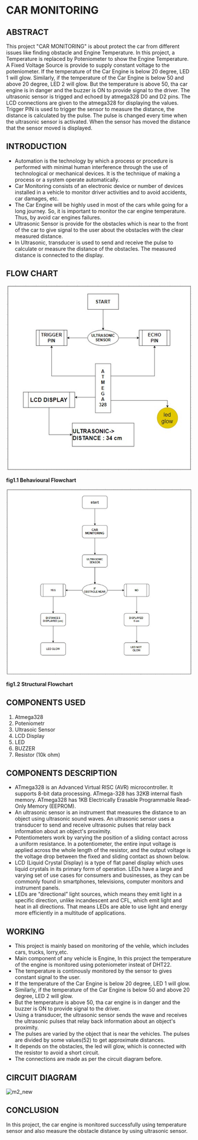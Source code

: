 # CAR MONITORING
## ABSTRACT
This project "CAR MONITORING" is about protect the car from different issues like finding obstacle and Engine Temperature. In this project, a Temperature is replaced by Poteniometer to show the Engine Temperature. A Fixed Voltage Source is provide to supply constant voltage to the poteniometer. If the temperature of the Car Engine is below 20 degree, LED 1 will glow. Similarly, if the temperature of the Car Engine is below 50 and above 20 degree, LED 2 will glow. But the temperature is above 50, tha car engine is in danger and the buzzer is ON to provide signal to the driver. The ultrasonic sensor is trigged and echoed by atmega328 D0 and D2 pins. The LCD connections are given to the atmega328 for displaying the values. Trigger PIN is used to trigger the sensor to measure the distance, the distance is calculated by the pulse. The pulse is changed every time when the ultrasonic sensor is activated. When the sensor has moved the distance that the sensor moved is displayed. 


## INTRODUCTION
  * Automation is the technology by which a process or procedure is performed with minimal human interference through the use of technological or mechanical devices. It is the technique of making a process or a system operate automatically.
  * Car Monitoring consists of an electronic device or number of devices installed in a vehicle to monitor driver activities and to avoid accidents, car damages, etc.
  * The Car Engine will be highly used in most of the cars while going for a long journey. So, it is important to monitor the car engine temperature. Thus, by avoid car engines failures.
  * Ultrasonic Sensor is provide for the obstacles which is near to the front of the car to give signal to the user about the obstacles with the clear measured distance.
  * In Ultrasonic, transducer is used to send and receive the pulse to calculate or measure the distance of the obstacles. The measured distance is connected to the display. 

## FLOW CHART

![CHART](https://github.com/Shyam2526/M1_BusTicket/blob/master/IMG.jpg)
 
__fig1.1 Behavioural Flowchart__
 
![FLOW](https://github.com/Shyam2526/M1_BusTicket/blob/master/im.jpg)

__fig1.2 Structural Flowchart__

## COMPONENTS USED
  1) Atmega328
  2) Poteniometr
  3) Ultrasoic Sensor
  4) LCD Display
  5) LED
  6) BUZZER
  7) Resistor (10k ohm)

## COMPONENTS DESCRIPTION
* ATmega328 is an Advanced Virtual RISC (AVR) microcontroller. It supports 8-bit data processing. ATmega-328 has 32KB internal flash memory. ATmega328 has 1KB Electrically Erasable Programmable Read-Only Memory (EEPROM).
* An ultrasonic sensor is an instrument that measures the distance to an object using ultrasonic sound waves. An ultrasonic sensor uses a transducer to send and receive ultrasonic pulses that relay back information about an object's proximity.
* Potentiometers work by varying the position of a sliding contact across a uniform resistance. In a potentiometer, the entire input voltage is applied across the whole length of the resistor, and the output voltage is the voltage drop between the fixed and sliding contact as shown below.
* LCD (Liquid Crystal Display) is a type of flat panel display which uses liquid crystals in its primary form of operation. LEDs have a large and varying set of use cases for consumers and businesses, as they can be commonly found in smartphones, televisions, computer monitors and instrument panels.
* LEDs are “directional” light sources, which means they emit light in a specific direction, unlike incandescent and CFL, which emit light and heat in all directions. That means LEDs are able to use light and energy more efficiently in a multitude of applications.
## WORKING
* This project is mainly based on monitoring of the vehile, which includes cars, trucks, lorry,etc.
* Main component of any vehicle is Engine, In this project the temperature of the engine is monitored using poteniometer insteat of DHT22.
* The temperature is continously monitored by the sensor to gives constant signal to the user.
* If the temperature of the Car Engine is below 20 degree, LED 1 will glow. 
* Similarly, if the temperature of the Car Engine is below 50 and above 20 degree, LED 2 will glow.
* But the temperature is above 50, tha car engine is in danger and the buzzer is ON to provide signal to the driver.
* Using a transducer, the ultrasonic sensor sends the wave and receives the ultrasonic pulses that relay back information about an object's proximity. 
* The pulses are varied by the object that is near the vehicles. The pulses are divided by some values(52) to get approximate distances.
* It depends on the obstacles, the led will glow, which is connected with the resistor to avoid a short circuit. 
* The connections are made as per the circuit diagram before.
## CIRCUIT DIAGRAM

![m2_new](https://user-images.githubusercontent.com/101013448/164968451-d3fa1d33-2140-4558-9887-6499d54aa151.jpg)

## CONCLUSION
In this project, the car engine is monitored successfully using temperature sensor and also measure the obstacle distance by using ultrasonic sensor.
